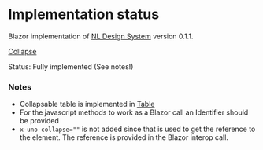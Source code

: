 # Implementation status
Blazor implementation of [NL Design System](https://nl-design-system.gitlab.io/nl-design-system/index.html) version 0.1.1. 

[Collapse](https://nl-design-system.gitlab.io/nl-design-system/componenten/collapse/index.html)

Status: Fully implemented (See notes!)

### Notes
- Collapsable table is implemented in [Table](../Table)
- For the javascript methods to work as a Blazor call an Identifier should be provided
- `x-uno-collapse=""` is not added since that is used to get the reference to the element. The reference is provided in the Blazor interop call.